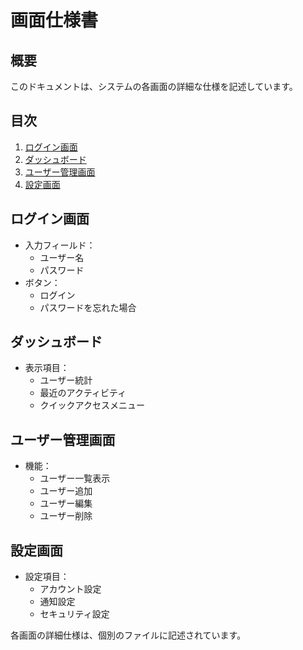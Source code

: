# 画面仕様書

## 概要
このドキュメントは、システムの各画面の詳細な仕様を記述しています。

## 目次
1. [ログイン画面](#ログイン画面)
2. [ダッシュボード](#ダッシュボード)
3. [ユーザー管理画面](#ユーザー管理画面)
4. [設定画面](#設定画面)

## ログイン画面
- 入力フィールド：
  - ユーザー名
  - パスワード
- ボタン：
  - ログイン
  - パスワードを忘れた場合

## ダッシュボード
- 表示項目：
  - ユーザー統計
  - 最近のアクティビティ
  - クイックアクセスメニュー

## ユーザー管理画面
- 機能：
  - ユーザー一覧表示
  - ユーザー追加
  - ユーザー編集
  - ユーザー削除

## 設定画面
- 設定項目：
  - アカウント設定
  - 通知設定
  - セキュリティ設定

各画面の詳細仕様は、個別のファイルに記述されています。
